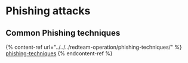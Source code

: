 # Phishing attacks

## Common Phishing techniques

{% content-ref url="../../../redteam-operation/phishing-techniques/" %}
[phishing-techniques](../../../redteam-operation/phishing-techniques/)
{% endcontent-ref %}
